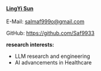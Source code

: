 #### [LingYi Sun](https://antlera.github.io/)

E-Mail: salmaf999o@gmail.com

GitHub: https://github.com/Saf9933

**research interests:**
- LLM research and engineering
- AI advancements in Healthcare